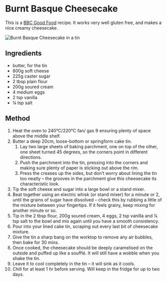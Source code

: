 # Burnt Basque Cheesecake # 

This is a [BBC Good Food](https://www.bbcgoodfood.com/recipes/burnt-basque-cheesecake) recipe. It works very well gluten free, and makes a nice creamy cheesecake.

![Burnt Basque Cheesecake in a tin](/public/images/Burnt-Basque-Cheesecake.jpg)

## Ingredients ## 

- butter, for the tin
- 800g soft cheese
- 225g caster sugar
- 2 tbsp plain flour
- 200g soured cream
- 4 medium eggs
- 2 tsp vanilla
- ¼ tsp salt

## Method ## 

1. Heat the oven to 240°C/220°C fan/ gas 9 ensuring plenty of space above the middle shelf.
1. Butter a deep 20cm, loose-bottom or springform cake tin.
    1. Lay two large sheets of baking parchment, one on top of the other, one sheet turned 45 degrees, so the corners point in different directions.
    1. Push the parchment into the tin, pressing into the corners and making sure plenty of paper is sticking out above the rim.
    1. Press the creases up the sides, but don’t worry about lining the tin too neatly – the grooves in the parchment give this cheesecake its characteristic look.
1. Tip the soft cheese and sugar into a large bowl or a stand mixer.
1. Beat together using an electric whisk (or stand mixer) for a minute or 2, until the grains of sugar have dissolved – check this by rubbing a little of the mixture between your fingertips. If it feels grainy, keep mixing for another minute or so.
1. Tip in the 2 tbsp flour, 200g soured cream, 4 eggs, 2 tsp vanilla and ¼ tsp salt to the bowl and mix again until you have a smooth consistency.
1. Pour into your lined cake tin, scraping out every last bit of cheesecake mixture.
1. Give the tin a sharp bang on the worktop to remove any air bubbles, then bake for 30 mins.
1. Once cooked, the cheesecake should be deeply caramelised on the outside and puffed up like a soufflé. It will still have a wobble when you shake the tin.
1. Leave it to cool completely in the tin – it will sink as it cools.
1. Chill for at least 1 hr before serving. Will keep in the fridge for up to two days.
